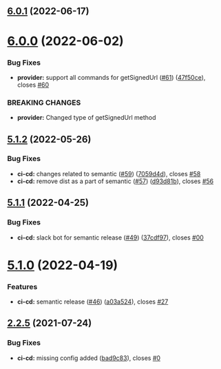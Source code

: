 ## [6.0.1](https://github.com/sourcefuse/loopback4-s3/compare/v6.0.0...v6.0.1) (2022-06-17)

# [6.0.0](https://github.com/sourcefuse/loopback4-s3/compare/v5.1.2...v6.0.0) (2022-06-02)


### Bug Fixes

* **provider:** support all commands for getSignedUrl ([#61](https://github.com/sourcefuse/loopback4-s3/issues/61)) ([47f50ce](https://github.com/sourcefuse/loopback4-s3/commit/47f50ce14c54f02c9b48ac17bd4af3a5330fd268)), closes [#60](https://github.com/sourcefuse/loopback4-s3/issues/60)


### BREAKING CHANGES

* **provider:** Changed type of getSignedUrl method

## [5.1.2](https://github.com/sourcefuse/loopback4-s3/compare/v5.1.1...v5.1.2) (2022-05-26)


### Bug Fixes

* **ci-cd:** changes related to semantic ([#59](https://github.com/sourcefuse/loopback4-s3/issues/59)) ([7059d4d](https://github.com/sourcefuse/loopback4-s3/commit/7059d4d8844fbc68b907fd5e4eff6629bb3a2b0d)), closes [#58](https://github.com/sourcefuse/loopback4-s3/issues/58)
* **ci-cd:** remove dist as a part of semantic ([#57](https://github.com/sourcefuse/loopback4-s3/issues/57)) ([d93d81b](https://github.com/sourcefuse/loopback4-s3/commit/d93d81b58161892a5ba17fec3917a364c1e314bc)), closes [#56](https://github.com/sourcefuse/loopback4-s3/issues/56)

## [5.1.1](https://github.com/sourcefuse/loopback4-s3/compare/v5.1.0...v5.1.1) (2022-04-25)


### Bug Fixes

* **ci-cd:** slack bot for semantic release ([#49](https://github.com/sourcefuse/loopback4-s3/issues/49)) ([37cdf97](https://github.com/sourcefuse/loopback4-s3/commit/37cdf9757770db3ef34f6bfd4a8487572577ae6e)), closes [#00](https://github.com/sourcefuse/loopback4-s3/issues/00)

# [5.1.0](https://github.com/sourcefuse/loopback4-s3/compare/v5.0.4...v5.1.0) (2022-04-19)


### Features

* **ci-cd:** semantic release ([#46](https://github.com/sourcefuse/loopback4-s3/issues/46)) ([a03a524](https://github.com/sourcefuse/loopback4-s3/commit/a03a524271ecfea4b8d76f858f6b177433fdcd29)), closes [#27](https://github.com/sourcefuse/loopback4-s3/issues/27)

## [2.2.5](https://github.com/sourcefuse/loopback4-s3/compare/v2.2.4...v2.2.5) (2021-07-24)


### Bug Fixes

* **ci-cd:** missing config added ([bad9c83](https://github.com/sourcefuse/loopback4-s3/commit/bad9c8364ba9c7bfdcfa1ca0cadb617bebb65c99)), closes [#0](https://github.com/sourcefuse/loopback4-s3/issues/0)
